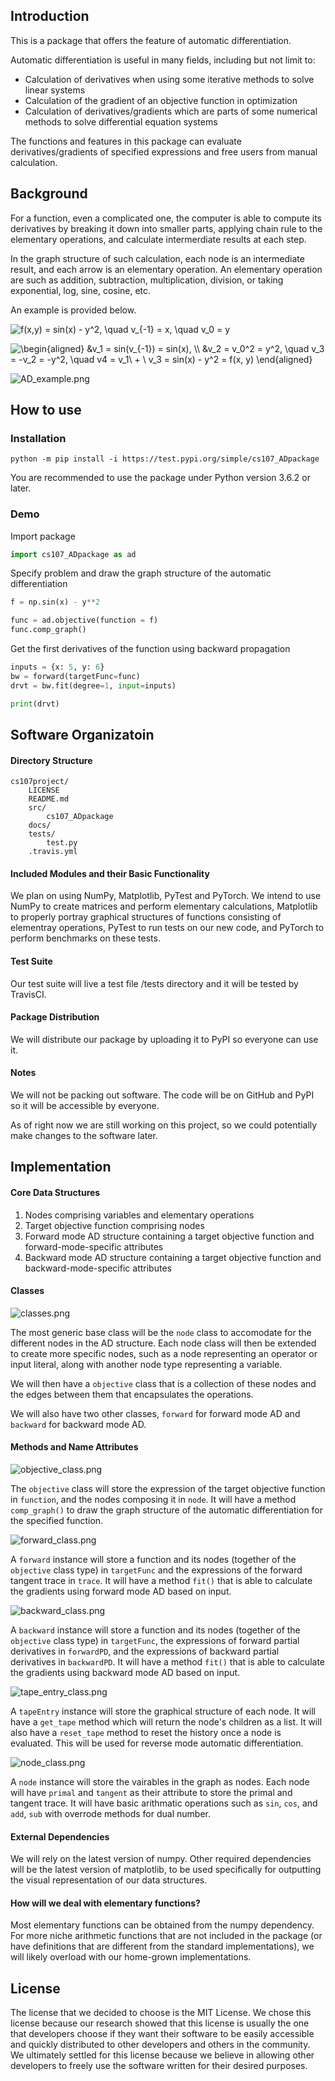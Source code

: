 ## Introduction
This is a package that offers the feature of automatic differentiation. 

Automatic differentiation is useful in many fields, including but not limit to:
- Calculation of derivatives when using some iterative methods to solve linear systems
- Calculation of the gradient of an objective function in optimization
- Calculation of derivatives/gradients which are parts of some numerical methods to solve differential equation systems

The functions and features in this package can evaluate derivatives/gradients of specified expressions and free users from manual calculation.


## Background

For a function, even a complicated one, the computer is able to compute its derivatives by breaking it down into smaller parts, applying chain rule to the elementary operations, and calculate intermerdiate results at each step. 

In the graph structure of such calculation, each node is an intermediate result, and each arrow is an elementary operation. An elementary operation are such as addition, subtraction, multiplication, division, or taking exponential, log, sine, cosine, etc. 

An example is provided below.

<img src="https://latex.codecogs.com/svg.latex?f(x,y)&space;=&space;sin(x)&space;-&space;y^2,&space;\quad&space;v_{-1}&space;=&space;x,&space;\quad&space;v_0&space;=&space;y" title="f(x,y) = sin(x) - y^2, \quad v_{-1} = x, \quad v_0 = y" /></a>

<img src="https://latex.codecogs.com/svg.latex?\begin{aligned}&space;&v_1&space;=&space;sin(v_{-1})&space;=&space;sin(x),&space;\\&space;&v_2&space;=&space;v_0^2&space;=&space;y^2,&space;\quad&space;v_3&space;=&space;-v_2&space;=&space;-y^2,&space;\quad&space;v4&space;=&space;v_1\&space;&plus;&space;\&space;v_3&space;=&space;sin(x)&space;-&space;y^2&space;=&space;f(x,&space;y)&space;\end{aligned}" title="\begin{aligned} &v_1 = sin(v_{-1}) = sin(x), \\ &v_2 = v_0^2 = y^2, \quad v_3 = -v_2 = -y^2, \quad v4 = v_1\ + \ v_3 = sin(x) - y^2 = f(x, y) \end{aligned}" /></a>

![AD_example.png](AD_example.png)


## How to use

### Installation

```
python -m pip install -i https://test.pypi.org/simple/cs107_ADpackage
```

You are recommended to use the package under Python version 3.6.2 or later. 

###  Demo

Import package

```python
import cs107_ADpackage as ad
```

Specify problem and draw the graph structure of the automatic differentiation

```python
f = np.sin(x) - y**2

func = ad.objective(function = f)
func.comp_graph()
```

Get the first derivatives of the function using backward propagation

```python
inputs = {x: 5, y: 6}
bw = forward(targetFunc=func)
drvt = bw.fit(degree=1, input=inputs)

print(drvt)
```


## Software Organizatoin

#### Directory Structure

```
cs107project/
    LICENSE
    README.md
    src/
        cs107_ADpackage
    docs/
    tests/
        test.py
    .travis.yml
 ```   

#### Included Modules and their Basic Functionality

We plan on using NumPy, Matplotlib, PyTest and PyTorch. We intend to use NumPy to create matrices and perform elementary calculations, Matplotlib to properly portray graphical structures of functions consisting of elementray operations, PyTest to run tests on our new code, and PyTorch to perform benchmarks on these tests.

#### Test Suite

Our test suite will live a test file /tests directory and it will be tested by TravisCI.

#### Package Distribution

We will distribute our package by uploading it to PyPI so everyone can use it.

#### Notes

We will not be packing out software. The code will be on GitHub and PyPI so it will be accessible by everyone.

As of right now we are still working on this project, so we could potentially make changes to the software later.


## Implementation

#### Core Data Structures

1. Nodes comprising variables and elementary operations
2. Target objective function comprising nodes
3. Forward mode AD structure containing a target objective function and forward-mode-specific attributes
4. Backward mode AD structure containing a target objective function and backward-mode-specific attributes

#### Classes

![classes.png](classes.png)

The most generic base class will be the `node` class to accomodate for the different nodes in the AD structure. Each node class will then be extended to create more specific nodes, such as a node representing an operator or input literal, along with another node type representing a variable. 

We will then have a `objective` class that is a collection of these nodes and the edges between them that encapsulates the operations.

We will also have two other classes, `forward` for forward mode AD and `backward` for backward mode AD. 

#### Methods and Name Attributes

![objective_class.png](images/objective_class.png)

The `objective` class will store the expression of the target objective function in `function`, and the nodes composing it in `node`. It will have a method `comp_graph()`  to draw the graph structure of the automatic differentiation for the specified function. 

![forward_class.png](images/forward_class.png)

A `forward` instance will store a function and its nodes (together of the `objective` class type) in `targetFunc` and the expressions of the forward tangent trace in `trace`. It will have a method `fit()` that is able to calculate the gradients using forward mode AD based on input. 

![backward_class.png](images/backward_class.png)

A `backward` instance will store a function and its nodes (together of the `objective` class type) in `targetFunc`, the expressions of forward partial derivatives in `forwardPD`, and the expressions of backward partial derivatives in `backwardPD`. It will have a method `fit()` that is able to calculate the gradients using backward mode AD based on input. 

![tape_entry_class.png](images/tape_entry_class.png)

A `tapeEntry` instance will store the graphical structure of each node. It will have a `get_tape` method which will return the node's children as a list. It will also have a `reset_tape` method to reset the history once a node is evaluated. This will be used for reverse mode automatic differentiation.

![node_class.png](images/node_class.png)

A `node` instance will store the vairables in the graph as nodes. Each node will have `primal` and `tangent` as their attribute to store the primal and tangent trace. It will have basic arithmatic operations such as `sin`, `cos`, and `add`, `sub` with overrode methods for dual number. 

#### External Dependencies

We will rely on the latest version of numpy. Other required dependencies will be the latest version of matplotlib, to be used specifically for outputting the visual representation of our data structures.

#### How will we deal with elementary functions?

Most elementary functions can be obtained from the numpy dependency. For more niche arithmetic functions that are not included in the package (or have definitions that are different from the standard implementations), we will likely overload with our home-grown implementations.


## License

The license that we decided to choose is the MIT License. We chose this license because our research showed that this license is usually the one that developers choose if they want their software to be easily accessible and quickly distributed to other developers and others in the community. We ultimately settled for this license because we believe in allowing other developers to freely use the software written for their desired purposes.
